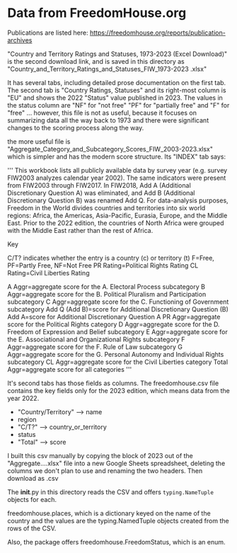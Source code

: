 # Data from FreedomHouse.org

Publications are listed here: https://freedomhouse.org/reports/publication-archives

"Country and Territory Ratings and Statuses, 1973-2023 (Excel
Download)" is the second download link, and is saved in this directory
as "Country_and_Territory_Ratings_and_Statuses_FIW_1973-2023 .xlsx"

It has several tabs, including detailed prose documentation on the
first tab.  The second tab is "Country Ratings, Statuses" and its
right-most column is "EU" and shows the 2022 "Status" value published
in 2023.  The values in the status column are "NF" for "not free" "PF"
for "partially free" and "F" for "free" ... however, this file is not
as useful, because it focuses on summarizing data all the way back to
1973 and there were significant changes to the scoring process along
the way.

the more useful file is
"Aggregate_Category_and_Subcategory_Scores_FIW_2003-2023.xlsx" which
is simpler and has the modern score structure.  Its "INDEX" tab says:

'''
This workbook lists all publicly available data by survey year
(e.g. survey FIW2003 analyzes calendar year 2002).  The same
indicators were present from FIW2003 through FIW2017.  In FIW2018, Add
A (Additional Discretionary Question A) was eliminated, and Add B
(Additional Discretionary Question B) was renamed Add Q.  For
data-analysis purposes, Freedom in the World divides countries and
territories into six world regions: Africa, the Americas,
Asia-Pacific, Eurasia, Europe, and the Middle East. Prior to the 2022
edition, the countries of North Africa were grouped with the Middle
East rather than the rest of Africa.

Key

C/T? indicates whether the entry is a country (c) or territory (t)
F=Free, PF=Partly Free, NF=Not Free
PR Rating=Political Rights Rating
CL Rating=Civil Liberties Rating

A Aggr=aggregate score for the A. Electoral Process subcategory
B Aggr=aggregate score for the B. Political Pluralism and Participation subcategory
C Aggr=aggregate score for the C. Functioning of Government subcategory
Add Q (Add B)=score for Additional Discretionary Question (B)
Add A=score for Additional Discretionary Question A
PR Aggr=aggregate score for the Political Rights category
D Aggr=aggregate score for the D. Freedom of Expression and Belief subcategory
E Aggr=aggregate score for the E. Associational and Organizational Rights subcategory
F Aggr=aggregate score for the F. Rule of Law subcategory
G Aggr=aggregate score for the G. Personal Autonomy and Individual Rights subcategory
CL Aggr=aggregate score for the Civil Liberties category
Total Aggr=aggregate score for all categories
'''

It's second tabs has those fields as columns.  The freedomhouse.csv
file contains the key fields only for the 2023 edition, which means
data from the year 2022.

- "Country/Territory" --> name
- region
- "C/T?" --> country_or_territory
- status
- "Total" --> score

I built this csv manually by copying the block of 2023 out of the
"Aggregate....xlsx" file into a new Google Sheets spreadsheet,
deleting the columns we don't plan to use and renaming the two
headers.  Then download as .csv

The __init__.py in this directory reads the CSV and offers
`typing.NameTuple` objects for each.

freedomhouse.places, which is a dictionary keyed on the name of the
country and the values are the typing.NamedTuple objects created from
the rows of the CSV.

Also, the package offers freedomhouse.FreedomStatus, which is an enum.
